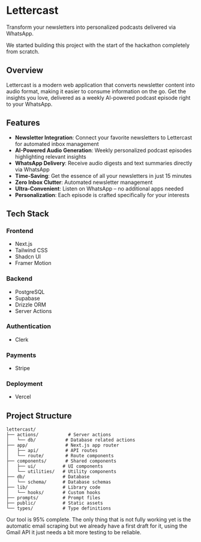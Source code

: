 # Lettercast

Transform your newsletters into personalized podcasts delivered via WhatsApp.

We started building this project with the start of the hackathon completely from scratch.

## Overview

Lettercast is a modern web application that converts newsletter content into audio format, making it easier to consume information on the go. Get the insights you love, delivered as a weekly AI-powered podcast episode right to your WhatsApp.

## Features

- **Newsletter Integration**: Connect your favorite newsletters to Lettercast for automated inbox management
- **AI-Powered Audio Generation**: Weekly personalized podcast episodes highlighting relevant insights
- **WhatsApp Delivery**: Receive audio digests and text summaries directly via WhatsApp
- **Time-Saving**: Get the essence of all your newsletters in just 15 minutes
- **Zero Inbox Clutter**: Automated newsletter management
- **Ultra-Convenient**: Listen on WhatsApp – no additional apps needed
- **Personalization**: Each episode is crafted specifically for your interests

## Tech Stack

### Frontend
- Next.js
- Tailwind CSS
- Shadcn UI
- Framer Motion

### Backend
- PostgreSQL
- Supabase
- Drizzle ORM
- Server Actions

### Authentication
- Clerk

### Payments
- Stripe

### Deployment
- Vercel

## Project Structure

```
lettercast/
├── actions/           # Server actions
│   └── db/           # Database related actions
├── app/              # Next.js app router
│   ├── api/          # API routes
│   └── route/        # Route components
├── components/       # Shared components
│   ├── ui/          # UI components
│   └── utilities/   # Utility components
├── db/              # Database
│   └── schema/      # Database schemas
├── lib/             # Library code
│   └── hooks/       # Custom hooks
├── prompts/         # Prompt files
├── public/          # Static assets
└── types/           # Type definitions
```


Our tool is 95% complete. 
The only thing that is not fully working yet is the automatic email scraping but we already have a first draft for it, using the Gmail API it just needs a bit more testing to be reliable.